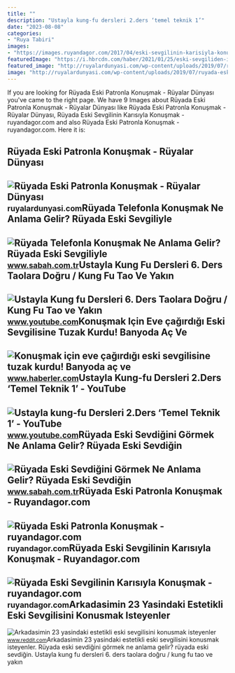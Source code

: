```yaml
---
title: ""
description: "Ustayla kung-fu dersleri 2.ders ‘temel teknik 1’"
date: "2023-08-08"
categories:
- "Ruya Tabiri"
images:
- "https://images.ruyandagor.com/2017/04/eski-sevgilinin-karisiyla-konusmak-0239.jpg"
featuredImage: "https://i.hbrcdn.com/haber/2021/01/25/eski-sevgiliden-igrenc-tuzak-konusmak-icin-eve-13886337_7352_m.jpg"
featured_image: "http://ruyalardunyasi.com/wp-content/uploads/2019/07/ruyada-eski-patronla-konusmak.jpg"
image: "http://ruyalardunyasi.com/wp-content/uploads/2019/07/ruyada-eski-patronla-konusmak.jpg"
---
```


If you are looking for Rüyada Eski Patronla Konuşmak - Rüyalar Dünyası you've came to the right page. We have 9 Images about Rüyada Eski Patronla Konuşmak - Rüyalar Dünyası like Rüyada Eski Patronla Konuşmak - Rüyalar Dünyası, Rüyada Eski Sevgilinin Karısıyla Konuşmak - ruyandagor.com and also Rüyada Eski Patronla Konuşmak - ruyandagor.com. Here it is:

Rüyada Eski Patronla Konuşmak - Rüyalar Dünyası
-----------------------------------------------

 ![Rüyada Eski Patronla Konuşmak - Rüyalar Dünyası](http://ruyalardunyasi.com/wp-content/uploads/2019/07/ruyada-eski-patronla-konusmak.jpg) <small>ruyalardunyasi.com</small>Rüyada Telefonla Konuşmak Ne Anlama Gelir? Rüyada Eski Sevgiliyle
-----------------------------------------------------------------

 ![Rüyada Telefonla Konuşmak Ne Anlama Gelir? Rüyada Eski Sevgiliyle](https://iasbh.tmgrup.com.tr/0d503b/752/395/0/30/724/410?u=https://isbh.tmgrup.com.tr/sbh/2021/08/30/ruyada-telefonla-konusmak-ne-anlama-gelir-ruyada-eski-sevgiliyle-ve-tanidik-biriyle-telefonla-konusmak-anlami-nedir-1630318389081.jpg) <small>www.sabah.com.tr</small>Ustayla Kung Fu Dersleri 6. Ders Taolara Doğru / Kung Fu Tao Ve Yakın
---------------------------------------------------------------------

 ![Ustayla Kung fu Dersleri 6. Ders Taolara Doğru / Kung Fu Tao ve Yakın](https://i.ytimg.com/vi/wQQx0IrAjJI/maxresdefault.jpg) <small>www.youtube.com</small>Konuşmak Için Eve çağırdığı Eski Sevgilisine Tuzak Kurdu! Banyoda Aç Ve
-----------------------------------------------------------------------

 ![Konuşmak için eve çağırdığı eski sevgilisine tuzak kurdu! Banyoda aç ve](https://i.hbrcdn.com/haber/2021/01/25/eski-sevgiliden-igrenc-tuzak-konusmak-icin-eve-13886337_7352_m.jpg) <small>www.haberler.com</small>Ustayla Kung-fu Dersleri 2.Ders ‘Temel Teknik 1’ - YouTube
----------------------------------------------------------

 ![Ustayla kung-fu Dersleri 2.Ders ‘Temel Teknik 1’ - YouTube](https://i.ytimg.com/vi/NGPa2C5vcE4/maxresdefault.jpg) <small>www.youtube.com</small>Rüyada Eski Sevdiğini Görmek Ne Anlama Gelir? Rüyada Eski Sevdiğin
------------------------------------------------------------------

 ![Rüyada Eski Sevdiğini Görmek Ne Anlama Gelir? Rüyada Eski Sevdiğin](https://iasbh.tmgrup.com.tr/af915e/650/344/0/0/774/407?u=https://isbh.tmgrup.com.tr/sbh/2021/08/30/ruyada-eski-sevdigini-gormek-ne-anlama-gelir-ruyada-eski-sevdigin-kisiyi-gormek-ve-onunla-konusmak-anlami-nedir-1630318086259.jpg) <small>www.sabah.com.tr</small>Rüyada Eski Patronla Konuşmak - Ruyandagor.com
----------------------------------------------

 ![Rüyada Eski Patronla Konuşmak - ruyandagor.com](https://images.ruyandagor.com/2017/04/eski-patronla-konusmak-1449.jpg) <small>ruyandagor.com</small>Rüyada Eski Sevgilinin Karısıyla Konuşmak - Ruyandagor.com
----------------------------------------------------------

 ![Rüyada Eski Sevgilinin Karısıyla Konuşmak - ruyandagor.com](https://images.ruyandagor.com/2017/04/eski-sevgilinin-karisiyla-konusmak-0239.jpg) <small>ruyandagor.com</small>Arkadasimin 23 Yasindaki Estetikli Eski Sevgilisini Konusmak Isteyenler
-----------------------------------------------------------------------

 ![Arkadasimin 23 yasindaki estetikli eski sevgilisini konusmak isteyenler](https://preview.redd.it/arkadasimin-23-yasindaki-estetikli-eski-sevgilisini-v0-gyppmjyv8foa1.jpg?width=640&crop=smart&auto=webp&s=0bbb34ec92299f5bf8e7dd23129d028b3109ac9d) <small>www.reddit.com</small>Arkadasimin 23 yasindaki estetikli eski sevgilisini konusmak isteyenler. Rüyada eski sevdiğini görmek ne anlama gelir? rüyada eski sevdiğin. Ustayla kung fu dersleri 6. ders taolara doğru / kung fu tao ve yakın
